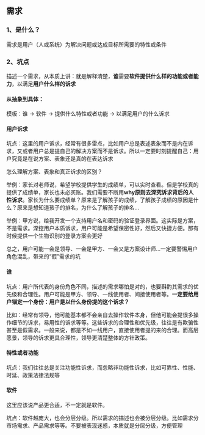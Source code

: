 ## 需求

### 1、是什么？

 需求是用户（人或系统）为解决问题或达成目标所需要的特性或条件

### 2、坑点

描述一个需求，从本质上讲：就是解释清楚，**谁**需要**软件提供什么样的功能或者能力**，以满足**用户什么样的诉求**

#### 从抽象到具体：

模板：谁  ->  软件  -> 提供什么特性或者功能  -> 以满足用户的什么诉求

#### 用户诉求

坑点：这里的用户诉求，经常有很多雷点，比如用户总是表述表象而不是内在诉求，又或者用户总是提自己的解决方案而不是诉求。所以一定要时刻提醒自己：用户究竟是在说方案、表象还是真的在表达诉求

怎么理解方案、表象和真正诉求的区别？

举例：家长对老师说，希望学校提供学生的成绩单，可以实时查看。但是学校真的提供了成绩单，家长也未必买账。我们需要不断用**why原则去深究诉求背后的人性诉求**。家长为什么要成绩单？原来是了解孩子的成绩，了解孩子成绩的原因是什么？原来是想知道孩子的排名，为什么了解孩子的排名...

举例：甲方说，给我开发一个支持用户名和密码的验证登录界面。这实际是方案，不是需求。深挖用户本质诉求，用户可能是希望保密性好，然后又快捷方便。那有时候提供一个生物识别的登录方案会更好

总之，用户可能一会是领导、一会是甲方、一会又是方案设计师...一定要警惕用户角色混乱，带来的“假”需求的坑

#### 谁

坑点：用户所代表的身份角色不同，描述的需求哪怕是对的，也要斟酌其需求的优先级和合理性。用户可能是甲方、领导、一线使用者、间接使用者等。**一定要给用户锚定一个身份：用户是以什么身份提的这个诉求？** 

比如：经常有领导，他可能基本都不会亲自去操作软件本身，但他可能会提很多操作细节的诉求，易用性的诉求等等。这些诉求的合理性和优先级，往往是有欺骗性甚至是假需求。一般来说，都是不如一线用户，直接使用者提的来的合理。而高层愿景，领导的诉求更具合理性，领导更清楚整体的方针政策。



#### 特性或者功能

坑点：我们往往总是关注功能性诉求，而忽略非功能性诉求，比如可靠性、性能、时延、政策法律法规等

#### 软件

这里应该说产品更合适，不一定就是软件。

坑点：软件越庞大，也会分层分级。所以需求的描述也会被分层分级。比如需求分市场需求、产品需求等等。不要被表现迷惑，本质就是分层分级，方便管理
